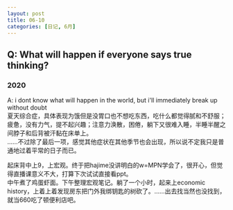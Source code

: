```yaml
---
layout: post
title: 06-10
categories: [日记, 6月]
---
```

## Q: What will happen if everyone says true thinking?

### 2020
A: i dont know what will happen in the world, but i'll immediately break up without doubt  
夏天综合症，具体表现为饿但是没胃口也不想吃东西，吃什么都觉得腻和不舒服；疲惫，没有力气，提不起兴趣；注意力涣散，困倦，躺下又很难入睡，半睡半醒之间脖子和后背被汗黏在床单上。  
……不过除了最后一项，感觉其他症状在其他季节也会出现，所以说不定我只是普通地过着平常的日子而已。  

起床背中上9，上宏观。终于把hajime没讲明白的w=MPN学会了，很开心，但觉得直播课意义不大，打算下次试试直接看ppt。  
中午煮了鸡蛋虾面。下午整理宏观笔记。躺了一个小时，起来上economic history，上着上着发现房东把门外我绑钥匙的树砍了。……出去找当然也没找到，就当660吃了顿便利店吧。  
